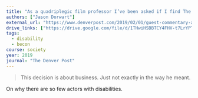 ```yaml
---
title: "As a quadriplegic film professor I’ve been asked if I find The Upside offensive: Well, do I?"
authors: ["Jason Dorwart"]
external_url: "https://www.denverpost.com/2019/02/01/guest-commentary-as-a-quadriplegic-film-professor-ive-been-asked-if-i-find-the-upside-offensive-well-do-i/"
drive_links: ["https://drive.google.com/file/d/1THwiHSBBTCY4FHV-t7LrYPTOYEdGOM_7/view?usp=drivesdk"]
tags: 
  - disability
  - becon
course: society
year: 2019
journal: "The Denver Post"
---
```


> This decision is about business. Just not exactly in the way he meant.

On why there are so few actors with disabilities.

